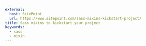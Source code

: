 ```yaml
---
external:
  host: SitePoint
  url: https://www.sitepoint.com/sass-mixins-kickstart-project/
title: Sass mixins to kickstart your project
keywords:
  - sass
  - mixin
---
```

